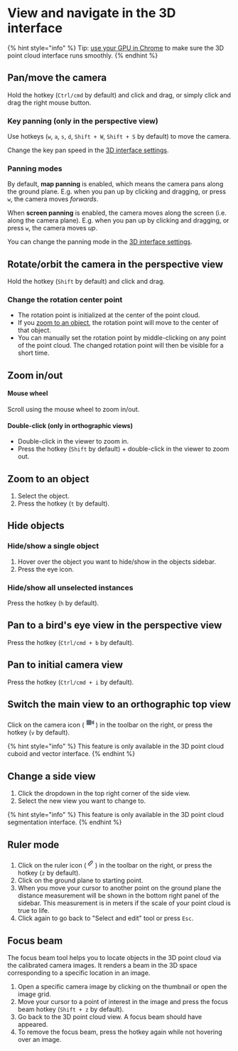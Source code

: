 # View and navigate in the 3D interface

{% hint style="info" %}
Tip: [use your GPU in Chrome](https://segmentsai.notion.site/How-to-use-your-GPU-in-Chrome-2b95e19fb77c456c87f798013769a98a) to make sure the 3D point cloud interface runs smoothly.
{% endhint %}

## Pan/move the camera

Hold the hotkey (`Ctrl/cmd` by default) and click and drag, or simply click and drag the right mouse button.

### Key panning (only in the perspective view)

Use hotkeys (`w`, `a`, `s`, `d`, `Shift + W`, `Shift + S` by default) to move the camera.

Change the key pan speed in the [3D interface settings](3d-interface-settings.md#change-the-key-pan-speed).

### Panning modes

By default, **map panning** is enabled, which means the camera pans along the ground plane. E.g. when you pan up by clicking and dragging, or press `w`, the camera moves _forwards_.

When **screen panning** is enabled, the camera moves along the screen (i.e. along the camera plane). E.g. when you pan up by clicking and dragging, or press `w`, the camera moves _up_.&#x20;

You can change the panning mode in the [3D interface settings](3d-interface-settings.md#panning-modes).

## Rotate/orbit the camera in the perspective view

Hold the hotkey (`Shift` by default) and click and drag.

### Change the rotation center point

* The rotation point is initialized at the center of the point cloud.&#x20;
* If you [zoom to an object](view-and-navigate-in-the-3d-interface.md#zoom-to-an-object), the rotation point will move to the center of that object.&#x20;
* You can manually set the rotation point by middle-clicking on any point of the point cloud. The changed rotation point will then be visible for a short time.

## Zoom in/out

#### Mouse wheel

Scroll using the mouse wheel to zoom in/out.

#### Double-click (only in orthographic views)

* Double-click in the viewer to zoom in.
* Press the hotkey (`Shift` by default) + double-click in the viewer to zoom out.

## Zoom to an object

1. Select the object.
2. Press the hotkey (`t` by default).

## Hide objects

### Hide/show a single object

1. Hover over the object you want to hide/show in the objects sidebar.
2. Press the eye icon.

### Hide/show all unselected instances

Press the hotkey (`h` by default).

## Pan to a bird's eye view in the perspective view

Press the hotkey (`Ctrl/cmd + b` by default).

## Pan to initial camera view

Press the hotkey (`Ctrl/cmd + i` by default).

## Switch the main view to an orthographic top view

Click on the camera icon (![](<../../.gitbook/assets/image (6).png>)) in the toolbar on the right, or press the hotkey (`v` by default).&#x20;

{% hint style="info" %}
This feature is only available in the 3D point cloud cuboid and vector interface.
{% endhint %}

## Change a side view

1. Click the dropdown in the top right corner of the side view.
2. Select the new view you want to change to.

{% hint style="info" %}
This feature is only available in the 3D point cloud segmentation interface.
{% endhint %}

## Ruler mode

1. Click on the ruler icon (![](<../../.gitbook/assets/image (35).png>)) in the toolbar on the right, or press the hotkey (`z` by default).
2. Click on the ground plane to starting point.
3. When you move your cursor to another point on the ground plane the distance measurement will be shown in the bottom right panel of the sidebar. This measurement is in meters if the scale of your point cloud is true to life.
4. Click again to go back to "Select and edit" tool or press `Esc`.

## Focus beam

The focus beam tool helps you to locate objects in the 3D point cloud via the calibrated camera images. It renders a beam in the 3D space corresponding to a specific location in an image.

1. Open a specific camera image by clicking on the thumbnail or open the image grid.
2. Move your cursor to a point of interest in the image and press the focus beam hotkey (`Shift + z` by default).
3. Go back to the 3D point cloud view. A focus beam should have appeared.
4. To remove the focus beam, press the hotkey again while not hovering over an image.
